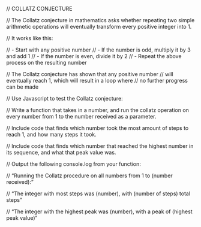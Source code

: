 // COLLATZ CONJECTURE

// The Collatz conjecture in mathematics asks whether repeating two simple arithmetic operations will eventually transform every positive integer into 1.

// It works like this:

// - Start with any positive number
// - If the number is odd, multiply it by 3 and add 1
// - If the number is even, divide it by 2
// - Repeat the above process on the resulting number

// The Collatz conjecture has shown that any positive number
// will eventually reach 1, which will result in a loop where
// no further progress can be made

// Use Javascript to test the Collatz conjecture:

// Write a function that takes in a number, and run the collatz operation on every number from 1 to the number received as a parameter.

// Include code that finds which number took the most amount of steps to reach 1, and how many steps it took.

// Include code that finds which number that reached the highest number in its sequence, and what that peak value was.

// Output the following console.log from your function:

// “Running the Collatz procedure on all numbers from 1 to (number received):”

// “The integer with most steps was (number), with (number of steps) total steps”

// “The integer with the highest peak was (number), with a peak of (highest peak value)”

